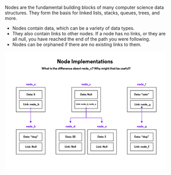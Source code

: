 Nodes are the fundamental building blocks of many computer science data structures. They form the basis for linked lists, stacks, queues, trees, and more.

-   Nodes contain data, which can be a variety of data types.
-   They also contain links to other nodes. If a node has no links, or they are all null, you have reached the end of the path you were following.
-   Nodes can be orphaned if there are no existing links to them.

![alt text](Node.png)


